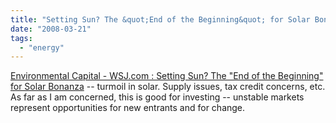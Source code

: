```yaml
---
title: "Setting Sun? The &quot;End of the Beginning&quot; for Solar Bonanza"
date: "2008-03-21"
tags: 
  - "energy"
---
```


[Environmental Capital - WSJ.com : Setting Sun? The "End of the Beginning" for Solar Bonanza](http://blogs.wsj.com/environmentalcapital/2008/03/20/setting-sun-the-end-of-the-beginning-for-solar-bonanza/?mod=WSJBlog) -- turmoil in solar. Supply issues, tax credit concerns, etc. As far as I am concerned, this is good for investing -- unstable markets represent opportunities for new entrants and for change.
